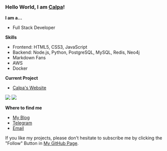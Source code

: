 ### Hello World, I am [Calpa](https://calpa.me)!

**I am a...**

- Full Stack Developer

**Skills**
- Frontend: HTML5, CSS3, JavaScript
- Backend: Node.js, Python, PostgreSQL, MySQL, Redis, Neo4j
- Markdown Fans
- AWS
- Docker

**Current Project**
- [Calpa's Website](https://calpa.me/)

<img src="https://github-profile-trophy.vercel.app/?username=calpa&row=2&column=3" />
<img src="https://github-readme-stats-mrdulin.vercel.app/api?username=calpa&show_icons=true&hide_border=true&icon_color=586069&title_color=60696f&include_all_commits=true&hide_title=true" />

**Where to find me**

- [My Blog](https://calpa.me/blog/)
- [Telegram](https://t.me/calpaliu/)
- [Email](mailto:calpaliu@gmail.com)

If you like my projects, please don't hesitate to subscribe me by clicking the "Follow" Button in [My GitHub Page](https://github.com/calpa).
